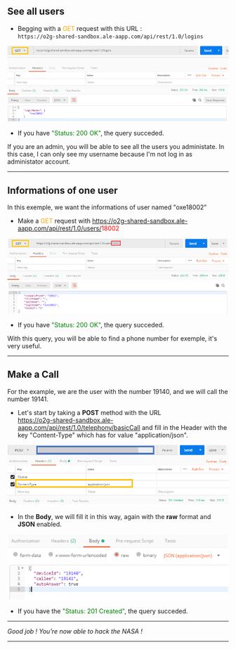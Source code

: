 ## See all users

* Begging with a <span style="color:orange">GET</span> request with this URL :<br/> `https://o2g-shared-sandbox.ale-aapp.com/api/rest/1.0/logins`

![get_login](pics/get_logins.png)

* If you have <span style="color:green">"Status: 200 OK"</span>, the query succeded.

If you are an admin, you will be able to see all the users you administate. In this case, I can only see my username because I'm not log in as administator account.

---

## Informations of one user

In this exemple, we want the informations of user named "oxe18002"

* Make a <span style="color:orange">GET</span> request with https://o2g-shared-sandbox.ale-aapp.com/api/rest/1.0/users/<span style="color:red">18002</span>

![get_user](pics/info_user.png)

* If you have <span style="color:green">"Status: 200 OK"</span>, the query succeded.

With this query, you will be able to find a phone number for exemple, it's very useful.

---

## Make a Call

For the example, we are the user with the number 19140, and we will call the number 19141.

* Let's start by taking a <b>POST</b> method with the URL <br /><span style="color:blue">https://o2g-shared-sandbox.ale-aapp.com/api/rest/1.0/telephony/basicCall</span> and fill in the Header with the key "Content-Type" which has for value "application/json".

![download](pics/post_call.png)

* In the <b>Body</b>, we will fill it in this way, again with the <b>raw</b> format and <b>JSON</b> enabled.

![download](pics/body_call.png)

* If you have the <span style="color:green">"Status: 201 Created"</span>, the query succeded.

---

*Good job ! You're now able to hack the NASA !*

---